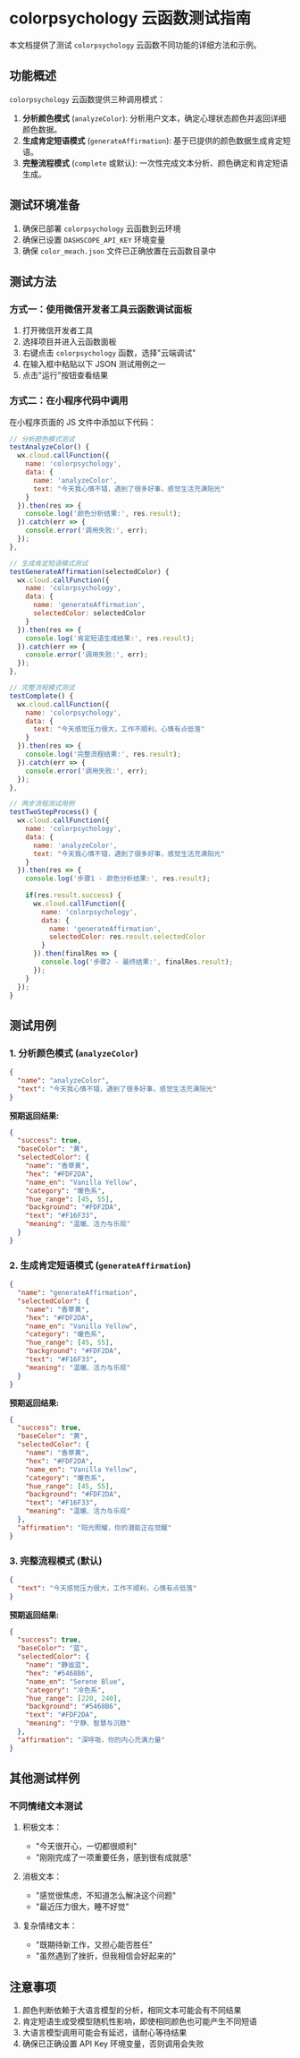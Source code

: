 # colorpsychology 云函数测试指南

本文档提供了测试 `colorpsychology` 云函数不同功能的详细方法和示例。

## 功能概述

`colorpsychology` 云函数提供三种调用模式：

1. **分析颜色模式** (`analyzeColor`): 分析用户文本，确定心理状态颜色并返回详细颜色数据。
2. **生成肯定短语模式** (`generateAffirmation`): 基于已提供的颜色数据生成肯定短语。
3. **完整流程模式** (`complete` 或默认): 一次性完成文本分析、颜色确定和肯定短语生成。

## 测试环境准备

1. 确保已部署 `colorpsychology` 云函数到云环境
2. 确保已设置 `DASHSCOPE_API_KEY` 环境变量
3. 确保 `color_meach.json` 文件已正确放置在云函数目录中

## 测试方法

### 方式一：使用微信开发者工具云函数调试面板

1. 打开微信开发者工具
2. 选择项目并进入云函数面板
3. 右键点击 `colorpsychology` 函数，选择"云端调试"
4. 在输入框中粘贴以下 JSON 测试用例之一
5. 点击"运行"按钮查看结果

### 方式二：在小程序代码中调用

在小程序页面的 JS 文件中添加以下代码：

```javascript
// 分析颜色模式测试
testAnalyzeColor() {
  wx.cloud.callFunction({
    name: 'colorpsychology',
    data: {
      name: 'analyzeColor',
      text: "今天我心情不错，遇到了很多好事，感觉生活充满阳光"
    }
  }).then(res => {
    console.log('颜色分析结果:', res.result);
  }).catch(err => {
    console.error('调用失败:', err);
  });
},

// 生成肯定短语模式测试
testGenerateAffirmation(selectedColor) {
  wx.cloud.callFunction({
    name: 'colorpsychology',
    data: {
      name: 'generateAffirmation',
      selectedColor: selectedColor
    }
  }).then(res => {
    console.log('肯定短语生成结果:', res.result);
  }).catch(err => {
    console.error('调用失败:', err);
  });
},

// 完整流程模式测试
testComplete() {
  wx.cloud.callFunction({
    name: 'colorpsychology',
    data: {
      text: "今天感觉压力很大，工作不顺利，心情有点低落"
    }
  }).then(res => {
    console.log('完整流程结果:', res.result);
  }).catch(err => {
    console.error('调用失败:', err);
  });
},

// 两步流程测试用例
testTwoStepProcess() {
  wx.cloud.callFunction({
    name: 'colorpsychology',
    data: {
      name: 'analyzeColor',
      text: "今天我心情不错，遇到了很多好事，感觉生活充满阳光"
    }
  }).then(res => {
    console.log('步骤1 - 颜色分析结果:', res.result);
    
    if(res.result.success) {
      wx.cloud.callFunction({
        name: 'colorpsychology',
        data: {
          name: 'generateAffirmation',
          selectedColor: res.result.selectedColor
        }
      }).then(finalRes => {
        console.log('步骤2 - 最终结果:', finalRes.result);
      });
    }
  });
}
```

## 测试用例

### 1. 分析颜色模式 (`analyzeColor`)

```json
{
  "name": "analyzeColor",
  "text": "今天我心情不错，遇到了很多好事，感觉生活充满阳光"
}
```

**预期返回结果:**
```json
{
  "success": true,
  "baseColor": "黄",
  "selectedColor": {
    "name": "香草黄",
    "hex": "#FDF2DA",
    "name_en": "Vanilla Yellow",
    "category": "暖色系",
    "hue_range": [45, 55],
    "background": "#FDF2DA",
    "text": "#F16F33",
    "meaning": "温暖、活力与乐观"
  }
}
```

### 2. 生成肯定短语模式 (`generateAffirmation`)

```json
{
  "name": "generateAffirmation",
  "selectedColor": {
    "name": "香草黄",
    "hex": "#FDF2DA",
    "name_en": "Vanilla Yellow",
    "category": "暖色系",
    "hue_range": [45, 55],
    "background": "#FDF2DA",
    "text": "#F16F33",
    "meaning": "温暖、活力与乐观"
  }
}
```

**预期返回结果:**
```json
{
  "success": true,
  "baseColor": "黄",
  "selectedColor": {
    "name": "香草黄",
    "hex": "#FDF2DA",
    "name_en": "Vanilla Yellow", 
    "category": "暖色系",
    "hue_range": [45, 55],
    "background": "#FDF2DA",
    "text": "#F16F33",
    "meaning": "温暖、活力与乐观"
  },
  "affirmation": "阳光照耀，你的潜能正在觉醒"
}
```

### 3. 完整流程模式 (默认)

```json
{
  "text": "今天感觉压力很大，工作不顺利，心情有点低落"
}
```

**预期返回结果:**
```json
{
  "success": true,
  "baseColor": "蓝",
  "selectedColor": {
    "name": "静谧蓝",
    "hex": "#5468B6",
    "name_en": "Serene Blue",
    "category": "冷色系",
    "hue_range": [220, 240],
    "background": "#5468B6",
    "text": "#FDF2DA",
    "meaning": "宁静、智慧与沉稳"
  },
  "affirmation": "深呼吸，你的内心充满力量"
}
```

## 其他测试样例

### 不同情绪文本测试

1. 积极文本：
   - "今天很开心，一切都很顺利"
   - "刚刚完成了一项重要任务，感到很有成就感"

2. 消极文本：
   - "感觉很焦虑，不知道怎么解决这个问题"
   - "最近压力很大，睡不好觉"

3. 复杂情绪文本：
   - "既期待新工作，又担心能否胜任"
   - "虽然遇到了挫折，但我相信会好起来的"

## 注意事项

1. 颜色判断依赖于大语言模型的分析，相同文本可能会有不同结果
2. 肯定短语生成受模型随机性影响，即使相同颜色也可能产生不同短语
3. 大语言模型调用可能会有延迟，请耐心等待结果
4. 确保已正确设置 API Key 环境变量，否则调用会失败
